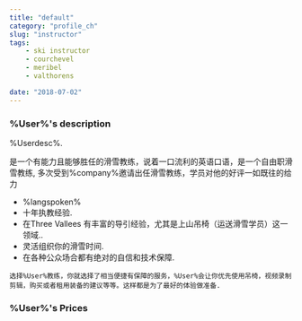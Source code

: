 ```yaml
---
title: "default"
category: "profile_ch"
slug: "instructor"
tags:
    - ski instructor
    - courchevel
    - meribel
    - valthorens

date: "2018-07-02"
---
```


### %User%'s description


<p>%Userdesc%.</p>

是一个有能力且能够胜任的滑雪教练，说着一口流利的英语口语，是一个自由职滑雪教练,  多次受到%company%邀请出任滑雪教练，学员对他的好评一如既往的给力


* %langspoken% 
* 十年执教经验.
* 在Three Vallees 有丰富的导引经验，尤其是上山吊椅（运送滑雪学员）这一领域..
* 灵活组织你的滑雪时间.
* 在各种公众场合都有绝对的自信和技术保障.


<code>选择%User%教练，你就选择了相当便捷有保障的服务，%User%会让你优先使用吊椅，视频录制剪辑，购买或者租用装备的建议等等。这样都是为了最好的体验做准备.</code> 

### %User%'s Prices

